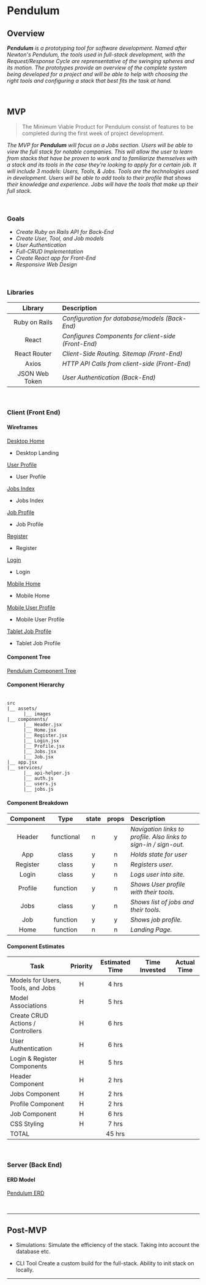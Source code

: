 # Pendulum

## Overview

_**Pendulum** is a prototyping tool for software development. Named after Newton's Pendulum, the tools used in full-stack development, with the Request/Response Cycle are reprensentative of the swinging spheres and its motion. The prototypes provide an overview of the complete system being developed for a project and will be able to help with choosing the right tools and configuring a stack that best fits the task at hand._

<br>

## MVP

> The Minimum Viable Product for Pendulum consist of features to be completed during the first week of project development.

_The MVP for **Pendulum** will focus on a Jobs section. Users will be able to view the full stack for notable companies. This will allow the user to learn from stacks that have be proven to work and to familiarize themselves with a stack and its tools in the case they're looking to apply for a certain job. It will include 3 models: Users, Tools, & Jobs. Tools are the technologies used in development. Users will be able to add tools to their profile that shows their knowledge and experience. Jobs will have the tools that make up their full stack._

<br>

### Goals

- _Create Ruby on Rails API for Back-End_
- _Create User, Tool, and Job models_
- _User Authentication_
- _Full-CRUD Implementation_
- _Create React app for Front-End_
- _Responsive Web Design_

<br>

### Libraries

|     Library      | Description                                         |
| :--------------: | :-------------------------------------------------- |
|  Ruby on Rails   | _Configuration for database/models (Back-End)_      |
|      React       | _Configures Components for client-side (Front-End)_ |
|   React Router   | _Client-Side Routing. Sitemap (Front-End)_          |
|      Axios       | _HTTP API Calls from client-side (Front-End)_       |
|  JSON Web Token  | _User Authentication (Back-End)_                    |

<br>

### Client (Front End)

#### Wireframes

[Desktop Home](https://i.imgur.com/1bTdFeW.png)

- Desktop Landing

[User Profile](https://i.imgur.com/vNWYPsM.png)

- User Profile

[Jobs Index](https://i.imgur.com/BWXWa3J.png)

- Jobs Index

[Job Profile](https://i.imgur.com/Uxem6rg.png)

- Job Profile

[Register](https://i.imgur.com/YMWXj33.png)

- Register

[Login](https://i.imgur.com/8Y2ZtKq.png)

- Login

[Mobile Home](https://i.imgur.com/E6U9Hdv.png)

- Mobile Home

[Mobile User Profile](https://i.imgur.com/hSq5rOS.png)

- Mobile User Profile

[Tablet Job Profile](https://i.imgur.com/70FFd3H.png)

- Tablet Job Profile

#### Component Tree

[Pendulum Component Tree](https://i.imgur.com/PQ7obo9.png)

#### Component Hierarchy

``` structure

src
|__ assets/
      |__ images
|__ components/
      |__ Header.jsx
      |__ Home.jsx
      |__ Register.jsx
      |__ Login.jsx
      |__ Profile.jsx
      |__ Jobs.jsx
      |__ Job.jsx
|__ app.jsx
|__ services/
      |__ api-helper.js
      |__ auth.js
      |__ users.js
      |__ jobs.js

```

#### Component Breakdown

|  Component   |    Type    | state | props | Description                                                      |
| :----------: | :--------: | :---: | :---: | :--------------------------------------------------------------- |
|    Header    | functional |   n   |   y   | _Navigation links to profile. Also links to sign-in / sign-out._               |
|  App  | class |   y   |   n   | _Holds state for user_       |
|   Register    |   class    |   y   |   n   | _Registers user._      |
| Login | class |   y   |   n   | _Logs user into site._                 |
|    Profile    | function |   y   |   n   | _Shows User profile with their tools._ |
|    Jobs    | class |   y   |   n   | _Shows list of jobs and their tools._ |
|    Job    | function |   y   |   y   | _Shows job profile._ |
|    Home    | function |   n   |   n   | _Landing Page._ |

#### Component Estimates

| Task                | Priority | Estimated Time | Time Invested | Actual Time |
| ------------------- | :------: | :------------: | :-----------: | :---------: |
| Models for Users, Tools, and Jobs    |    H     |     4 hrs      |           |        |
| Model Associations |    H     |     5 hrs      |          |          |
| Create CRUD Actions / Controllers |    H     |     6 hrs      |          |          |
| User Authentication |    H     |     6 hrs      |          |          |
| Login & Register Components |    H     |     5 hrs      |          |          |
| Header Component |    H     |     2 hrs      |          |          |
| Jobs Component |    H     |     2 hrs      |          |          |
| Profile Component |    H     |     2 hrs      |          |          |
| Job Component |    H     |     6 hrs      |          |          |
| CSS Styling |    H     |     7 hrs      |          |          |
| TOTAL               |          |     45 hrs      |          |          |

<br>

### Server (Back End)

#### ERD Model

[Pendulum ERD](https://i.imgur.com/MbJdkeO.png)

<br>

***

## Post-MVP

- Simulations:
  Simulate the efficiency of the stack. Taking into account the database etc.

- CLI Tool
  Create a custom build for the full-stack. Ability to init stack on locally.

***